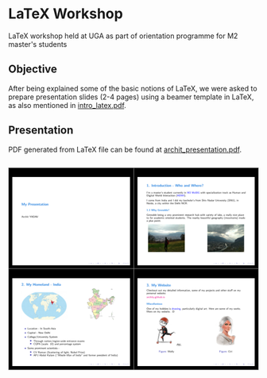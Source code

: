 # LaTeX Workshop

LaTeX workshop held at UGA as part of orientation programme for M2 master's students

## Objective

After being explained some of the basic notions of LaTeX, we were asked to prepare presentation slides (2-4 pages) using a beamer template in LaTeX, as also mentioned in [intro_latex.pdf](./Latex_UGA/intro_latex.pdf).

## Presentation

PDF generated from LaTeX file can be found at [archit_presentation.pdf](./archit_presentation.pdf).

<style>
.project td
{
  background: black;
  border: 1px solid gray;

  width:300px;
  overflow:hidden;
  word-wrap:break-word;
}
</style>

<table align=left class="project">
  <tbody>
    <tr>
      <!-- Cell 1 -->
      <td style="text-align: center; vertical-align: middle;"><br>
      <img src="./images/archit_presentation-1.png">
      <br></td>
      <!-- Cell 1 -->
      <td style="text-align: center; vertical-align: middle;"><br>
      <img src="./images/archit_presentation-2.png">
      <br></td>
    </tr>
    <tr>
      <!-- Cell 1 -->
      <td style="text-align: center; vertical-align: middle;"><br>
      <img src="./images/archit_presentation-3.png">
      <br></td>
      <!-- Cell 1 -->
      <td style="text-align: center; vertical-align: middle;"><br>
      <img src="./images/archit_presentation-4.png">
      <br></td>
    </tr> 
  </tbody>
</table>
